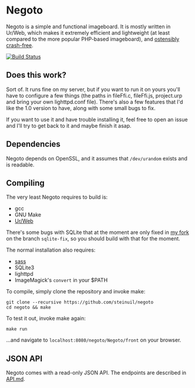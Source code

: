 # Negoto
Negoto is a simple and functional imageboard. It is mostly written in Ur/Web,
which makes it extremely efficient and lightweight (at least compared to the
more popular PHP-based imageboard), and [ostensibly crash-free](https://github.com/urweb/urweb#the-urweb-programming-language).

[![Build Status](https://travis-ci.org/steinuil/negoto.svg?branch=master)](https://travis-ci.org/steinuil/negoto)

## Does this work?
Sort of. It runs fine on my server, but if you want to run it on yours you'll
have to configure a few things (the paths in fileFfi.c, fileFfi.js, project.urp
and bring your own lighttpd.conf file). There's also a few features that I'd
like the 1.0 version to have, along with some small bugs to fix.

If you want to use it and have trouble installing it, feel free to open an
issue and I'll try to get back to it and maybe finish it asap.

## Dependencies
Negoto depends on OpenSSL, and it assumes that `/dev/urandom` exists and is
readable.

## Compiling
The very least Negoto requires to build is:

* gcc
* GNU Make
* [Ur/Web](http://impredicative.com/ur/)

There's some bugs with SQLite that at the moment are only fixed in
[my fork](https://github.com/steinuil/urweb/tree/sqlite-fix) on the branch
`sqlite-fix`, so you should build with that for the moment.

The normal installation also requires:

* [sass](http://sass-lang.com/)
* SQLite3
* lighttpd
* ImageMagick's `convert` in your $PATH

To compile, simply clone the repository and invoke make:

```
git clone --recursive https://github.com/steinuil/negoto
cd negoto && make
```

To test it out, invoke make again:

```
make run
```

...and navigate to `localhost:8080/negoto/Negoto/front` on your browser.

## JSON API
Negoto comes with a read-only JSON API. The endpoints are described in [API.md](API.md).
